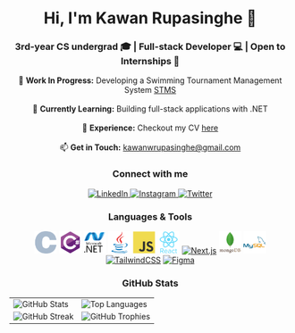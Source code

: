 <!-- Banner Image -->
<!-- 
<p align="center">
  <img src="assets/LinkedIn Banner.png" alt="Banner" width="100%" />
</p> 
-->

<h1 align="center">Hi, I'm Kawan Rupasinghe 👋</h1>
<h3 align="center">3rd-year CS undergrad 🎓 | Full-stack Developer 💻 | Open to Internships 🚀</h3>

<!-- Sections (single-line style, centered) -->
<p align="center">
🚀 <b>Work In Progress:</b> Developing a Swimming Tournament Management System <a href="https://github.com/MPcooray/stms-group-project">STMS</a><br><br>
🧠 <b>Currently Learning:</b> Building full-stack applications with .NET<br><br>
💼 <b>Experience:</b> Checkout my CV <a href="https://acesse.one/kawan-rupasinghe">here</a><br><br>
📫 <b>Get in Touch:</b> <a href="mailto:kawanwrupasinghe@gmail.com">kawanwrupasinghe@gmail.com</a><br>
</p>

<!-- Social Links (centered) -->
<h3 align="center">Connect with me</h3>
<p align="center">
  <a href="https://linkedin.com/in/kawan-rupasinghe" target="_blank">
    <img src="https://raw.githubusercontent.com/rahuldkjain/github-profile-readme-generator/master/src/images/icons/Social/linked-in-alt.svg" alt="LinkedIn" height="30" width="40" />
  </a>
  <a href="https://instagram.com/kaawan.r" target="_blank">
    <img src="https://raw.githubusercontent.com/rahuldkjain/github-profile-readme-generator/master/src/images/icons/Social/instagram.svg" alt="Instagram" height="30" width="40" />
  </a>
  <a href="https://twitter.com/your_twitter_handle" target="_blank">
    <img src="https://raw.githubusercontent.com/rahuldkjain/github-profile-readme-generator/master/src/images/icons/Social/twitter.svg" alt="Twitter" height="30" width="40" />
  </a>
</p>

<!-- Languages & Tools (centered) -->
<h3 align="center">Languages & Tools</h3>
<p align="center">
  <a href="https://www.cprogramming.com/" target="_blank"><img src="https://raw.githubusercontent.com/devicons/devicon/master/icons/c/c-original.svg" alt="C" width="40" height="40"/></a>
  <a href="https://www.w3schools.com/cs/" target="_blank"><img src="https://raw.githubusercontent.com/devicons/devicon/master/icons/csharp/csharp-original.svg" alt="C#" width="40" height="40"/></a>
  <a href="https://dotnet.microsoft.com/" target="_blank"><img src="https://raw.githubusercontent.com/devicons/devicon/master/icons/dot-net/dot-net-original-wordmark.svg" alt=".NET" width="40" height="40"/></a>
  <a href="https://www.java.com" target="_blank"><img src="https://raw.githubusercontent.com/devicons/devicon/master/icons/java/java-original.svg" alt="Java" width="40" height="40"/></a>
  <a href="https://developer.mozilla.org/en-US/docs/Web/JavaScript" target="_blank"><img src="https://raw.githubusercontent.com/devicons/devicon/master/icons/javascript/javascript-original.svg" alt="JavaScript" width="40" height="40"/></a>
  <a href="https://reactjs.org/" target="_blank"><img src="https://raw.githubusercontent.com/devicons/devicon/master/icons/react/react-original-wordmark.svg" alt="React" width="40" height="40"/></a>
  <a href="https://nextjs.org/" target="_blank"><img src="https://cdn.worldvectorlogo.com/logos/nextjs-2.svg" alt="Next.js" width="40" height="40"/></a>
  <a href="https://www.mongodb.com/" target="_blank"><img src="https://raw.githubusercontent.com/devicons/devicon/master/icons/mongodb/mongodb-original-wordmark.svg" alt="MongoDB" width="40" height="40"/></a>
  <a href="https://www.mysql.com/" target="_blank"><img src="https://raw.githubusercontent.com/devicons/devicon/master/icons/mysql/mysql-original-wordmark.svg" alt="MySQL" width="40" height="40"/></a>
  <a href="https://tailwindcss.com/" target="_blank"><img src="https://www.vectorlogo.zone/logos/tailwindcss/tailwindcss-icon.svg" alt="TailwindCSS" width="40" height="40"/></a>
  <a href="https://www.figma.com/" target="_blank"><img src="https://www.vectorlogo.zone/logos/figma/figma-icon.svg" alt="Figma" width="40" height="40"/></a>
</p>

<!-- GitHub Stats (2x2 grid, centered) -->
<h3 align="center">GitHub Stats</h3>
<table align="center">
  <tr>
    <td>
      <img src="https://github-readme-stats.vercel.app/api?username=kawanrupasinghe&show_icons=true&hide_title=true&hide_border=true&bg_color=0d1117&text_color=58a6ff&icon_color=58a6ff" alt="GitHub Stats" width="450"/>
    </td>
    <td>
      <img src="https://github-readme-stats.vercel.app/api/top-langs/?username=kawanrupasinghe&layout=compact&hide_title=true&hide_border=true&bg_color=0d1117&text_color=58a6ff&icon_color=58a6ff" alt="Top Languages" width="450"/>
    </td>
  </tr>
  <tr>
    <td>
      <img src="https://github-readme-streak-stats.herokuapp.com/?user=kawanrupasinghe&hide_border=true&background=0d1117&stroke=58a6ff&fire=ff7f50&currStreakLabel=ffffff&currStreakNum=ffffff&dates=ffffff&sideLabels=ffffff&sideNums=ffffff" alt="GitHub Streak" width="450"/>
    </td>
    <td>
      <img src="https://github-profile-trophy.vercel.app/?username=kawanrupasinghe&theme=dark" alt="GitHub Trophies" width="450"/>
    </td>
  </tr>
</table>
